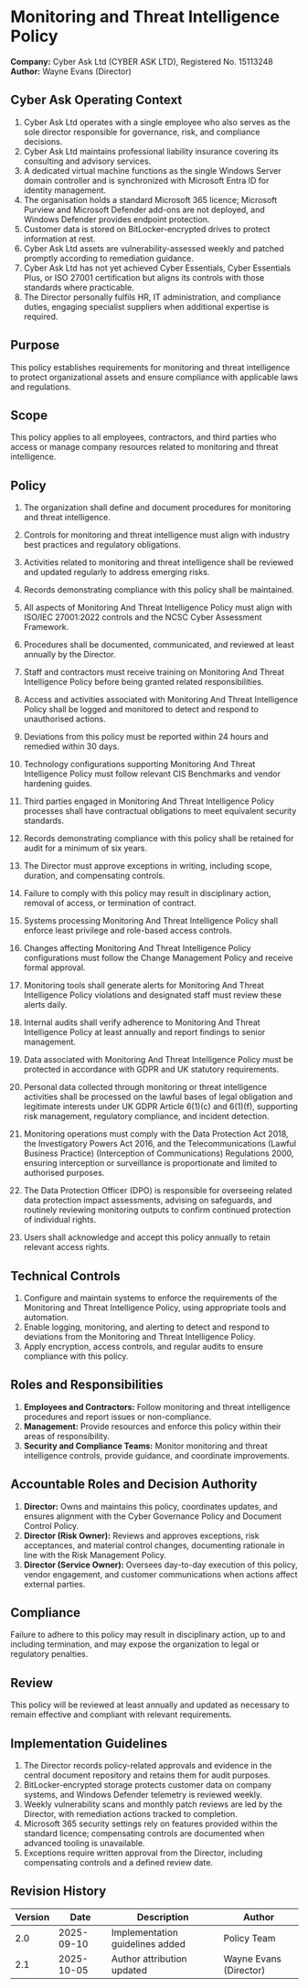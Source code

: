 # Monitoring and Threat Intelligence Policy

**Company:** Cyber Ask Ltd (CYBER ASK LTD), Registered No. 15113248  
**Author:** Wayne Evans (Director)

## Cyber Ask Operating Context

1. Cyber Ask Ltd operates with a single employee who also serves as the sole director responsible for governance, risk, and compliance decisions.
2. Cyber Ask Ltd maintains professional liability insurance covering its consulting and advisory services.
3. A dedicated virtual machine functions as the single Windows Server domain controller and is synchronized with Microsoft Entra ID for identity management.
4. The organisation holds a standard Microsoft 365 licence; Microsoft Purview and Microsoft Defender add-ons are not deployed, and Windows Defender provides endpoint protection.
5. Customer data is stored on BitLocker-encrypted drives to protect information at rest.
6. Cyber Ask Ltd assets are vulnerability-assessed weekly and patched promptly according to remediation guidance.
7. Cyber Ask Ltd has not yet achieved Cyber Essentials, Cyber Essentials Plus, or ISO 27001 certification but aligns its controls with those standards where practicable.
8. The Director personally fulfils HR, IT administration, and compliance duties, engaging specialist suppliers when additional expertise is required.



## Purpose

This policy establishes requirements for monitoring and threat intelligence to protect organizational assets and ensure compliance with applicable laws and regulations.

## Scope

This policy applies to all employees, contractors, and third parties who access or manage company resources related to monitoring and threat intelligence.

## Policy
1. The organization shall define and document procedures for monitoring and threat intelligence.
2. Controls for monitoring and threat intelligence must align with industry best practices and regulatory obligations.
3. Activities related to monitoring and threat intelligence shall be reviewed and updated regularly to address emerging risks.
4. Records demonstrating compliance with this policy shall be maintained.

1. All aspects of Monitoring And Threat Intelligence Policy must align with ISO/IEC 27001:2022 controls and the NCSC Cyber Assessment Framework.
2. Procedures shall be documented, communicated, and reviewed at least annually by the Director.
3. Staff and contractors must receive training on Monitoring And Threat Intelligence Policy before being granted related responsibilities.
4. Access and activities associated with Monitoring And Threat Intelligence Policy shall be logged and monitored to detect and respond to unauthorised actions.
5. Deviations from this policy must be reported within 24 hours and remedied within 30 days.
6. Technology configurations supporting Monitoring And Threat Intelligence Policy must follow relevant CIS Benchmarks and vendor hardening guides.
7. Third parties engaged in Monitoring And Threat Intelligence Policy processes shall have contractual obligations to meet equivalent security standards.
8. Records demonstrating compliance with this policy shall be retained for audit for a minimum of six years.
9. The Director must approve exceptions in writing, including scope, duration, and compensating controls.
10. Failure to comply with this policy may result in disciplinary action, removal of access, or termination of contract.

1. Systems processing Monitoring And Threat Intelligence Policy shall enforce least privilege and role-based access controls.
2. Changes affecting Monitoring And Threat Intelligence Policy configurations must follow the Change Management Policy and receive formal approval.
3. Monitoring tools shall generate alerts for Monitoring And Threat Intelligence Policy violations and designated staff must review these alerts daily.
4. Internal audits shall verify adherence to Monitoring And Threat Intelligence Policy at least annually and report findings to senior management.
5. Data associated with Monitoring And Threat Intelligence Policy must be protected in accordance with GDPR and UK statutory requirements.
6. Personal data collected through monitoring or threat intelligence activities shall be processed on the lawful bases of legal obligation and legitimate interests under UK GDPR Article 6(1)(c) and 6(1)(f), supporting risk management, regulatory compliance, and incident detection.
7. Monitoring operations must comply with the Data Protection Act 2018, the Investigatory Powers Act 2016, and the Telecommunications (Lawful Business Practice) (Interception of Communications) Regulations 2000, ensuring interception or surveillance is proportionate and limited to authorised purposes.
8. The Data Protection Officer (DPO) is responsible for overseeing related data protection impact assessments, advising on safeguards, and routinely reviewing monitoring outputs to confirm continued protection of individual rights.
9. Users shall acknowledge and accept this policy annually to retain relevant access rights.

## Technical Controls

1. Configure and maintain systems to enforce the requirements of the Monitoring and Threat Intelligence Policy, using appropriate tools and automation.
2. Enable logging, monitoring, and alerting to detect and respond to deviations from the Monitoring and Threat Intelligence Policy.
3. Apply encryption, access controls, and regular audits to ensure compliance with this policy.

## Roles and Responsibilities

1. **Employees and Contractors:** Follow monitoring and threat intelligence procedures and report issues or non-compliance.
2. **Management:** Provide resources and enforce this policy within their areas of responsibility.
3. **Security and Compliance Teams:** Monitor monitoring and threat intelligence controls, provide guidance, and coordinate improvements.

## Accountable Roles and Decision Authority

1. **Director:** Owns and maintains this policy, coordinates updates, and ensures alignment with the Cyber Governance Policy and Document Control Policy.
2. **Director (Risk Owner):** Reviews and approves exceptions, risk acceptances, and material control changes, documenting rationale in line with the Risk Management Policy.
3. **Director (Service Owner):** Oversees day-to-day execution of this policy, vendor engagement, and customer communications when actions affect external parties.


## Compliance

Failure to adhere to this policy may result in disciplinary action, up to and including termination, and may expose the organization to legal or regulatory penalties.

## Review

This policy will be reviewed at least annually and updated as necessary to remain effective and compliant with relevant requirements.

## Implementation Guidelines
1. The Director records policy-related approvals and evidence in the central document repository and retains them for audit purposes.
2. BitLocker-encrypted storage protects customer data on company systems, and Windows Defender telemetry is reviewed weekly.
3. Weekly vulnerability scans and monthly patch reviews are led by the Director, with remediation actions tracked to completion.
4. Microsoft 365 security settings rely on features provided within the standard licence; compensating controls are documented when advanced tooling is unavailable.
5. Exceptions require written approval from the Director, including compensating controls and a defined review date.


## Revision History

| Version | Date | Description | Author |
| ------- | ---------- | ----------------------- | ------ |
| 2.0     | 2025-09-10 | Implementation guidelines added | Policy Team |
| 2.1     | 2025-10-05 | Author attribution updated | Wayne Evans (Director) |
